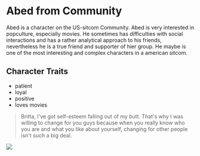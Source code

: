# Abed from Community
Abed is a character on the US-sitcom Community. Abed is very interested in popculture, especially movies. He sometimes has difficulties with social interactions and has a rather analytical approach to his friends, nevertheless he is a true friend and supporter of hier group. He maybe is one of the most interesting and complex characters in a american sitcom. 
## Character Traits
* patient
* loyal
* positive
* loves movies
> Britta, I've got self-esteem falling out of my butt. That's why I was willing to change for you guys because when you 
> really know who you are and what you like about yourself, changing for other people isn't such a big deal.


<img src="https://community-sitcom.fandom.com/wiki/Abed_Nadir?file=Community_s2_danny_pudi_005_595.jpg"/>
